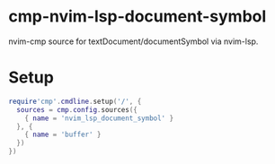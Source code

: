 # cmp-nvim-lsp-document-symbol

nvim-cmp source for textDocument/documentSymbol via nvim-lsp.

# Setup

```lua
require'cmp'.cmdline.setup('/', {
  sources = cmp.config.sources({
    { name = 'nvim_lsp_document_symbol' }
  }, {
    { name = 'buffer' }
  })
})
```

